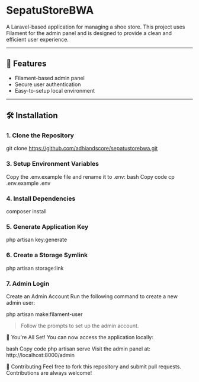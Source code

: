 # SepatuStoreBWA  
A Laravel-based application for managing a shoe store. This project uses Filament for the admin panel and is designed to provide a clean and efficient user experience.

---

## 🚀 Features  
- Filament-based admin panel  
- Secure user authentication  
- Easy-to-setup local environment  

---

## 🛠️ Installation  

### 1. Clone the Repository  

git clone https://github.com/adhiandscore/sepatustorebwa.git

### 3. Setup Environment Variables

Copy the .env.example file and rename it to .env:
bash
Copy code
cp .env.example .env

### 4. Install Dependencies

composer install

### 5. Generate Application Key

php artisan key:generate

### 6. Create a Storage Symlink

php artisan storage:link

### 7. Admin Login
Create an Admin Account
Run the following command to create a new admin user:

php artisan make:filament-user
> Follow the prompts to set up the admin account.


🎉 You're All Set!
You can now access the application locally:

bash
Copy code
php artisan serve
Visit the admin panel at:
http://localhost:8000/admin


🤝 Contributing
Feel free to fork this repository and submit pull requests. Contributions are always welcome!
